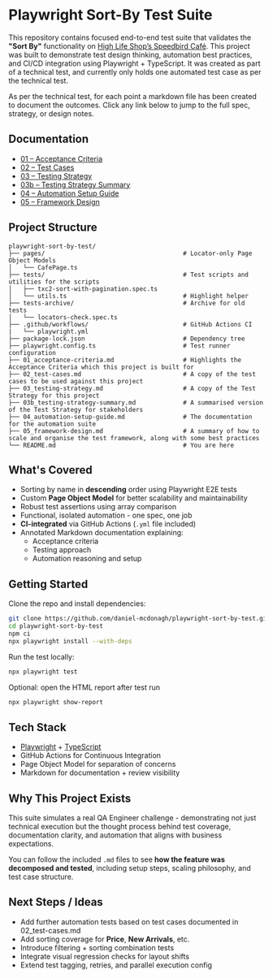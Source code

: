 # Playwright Sort-By Test Suite

This repository contains focused end-to-end test suite that validates the **"Sort By"** functionality on [High Life Shop’s Speedbird Café](https://highlifeshop.com/speedbird-cafe). This project was built to demonstrate test design thinking, automation best practices, and CI/CD integration using Playwright + TypeScript.
It was created as part of a technical test, and currently only holds one automated test case as per the technical test.

As per the technical test, for each point a markdown file has been created to document the outcomes. Click any link below to jump to the full spec, strategy, or design notes.

## Documentation

- [01 – Acceptance Criteria](01_acceptance-criteria.md)  
- [02 – Test Cases](02_test-cases.md)  
- [03 – Testing Strategy](03_testing-strategy.md)  
- [03b – Testing Strategy Summary](03b_testing-strategy-summary.md)  
- [04 – Automation Setup Guide](04_automation-setup-guide.md)  
- [05 – Framework Design](05_framework-design.md)

## Project Structure

```
playwright-sort-by-test/
├── pages/                                      # Locator-only Page Object Models
│   └── CafePage.ts                             
├── tests/                                      # Test scripts and utilities for the scripts
│   ├── txc2-sort-with-pagination.spec.ts       
│   └── utils.ts                                # Highlight helper
├── tests-archive/                              # Archive for old tests
│   └── locators-check.spec.ts                  
├── .github/workflows/                          # GitHub Actions CI
|   └── playwright.yml                          
├── package-lock.json                           # Dependency tree
├── playwright.config.ts                        # Test runner configuration
├── 01_acceptance-criteria.md                   # Highlights the Acceptance Criteria which this project is built for
├── 02_test-cases.md                            # A copy of the test cases to be used against this project
├── 03_testing-strategy.md                      # A copy of the Test Strategy for this project
├── 03b_testing-strategy-summary.md             # A summarised version of the Test Strategy for stakeholders
├── 04_automation-setup-guide.md                # The documentation for the automation suite
├── 05_framework-design.md                      # A summary of how to scale and organise the test framework, along with some best practices
└── README.md                                   # You are here
```

## What's Covered

- Sorting by name in **descending** order using Playwright E2E tests  
- Custom **Page Object Model** for better scalability and maintainability  
- Robust test assertions using array comparison  
- Functional, isolated automation - one spec, one job  
- **CI-integrated** via GitHub Actions (`.yml` file included)  
- Annotated Markdown documentation explaining:
  - Acceptance criteria
  - Testing approach
  - Automation reasoning and setup

## Getting Started

Clone the repo and install dependencies:

```bash
git clone https://github.com/daniel-mcdonagh/playwright-sort-by-test.git
cd playwright-sort-by-test
npm ci
npx playwright install --with-deps
```

Run the test locally:

```bash
npx playwright test
```

Optional: open the HTML report after test run

```bash
npx playwright show-report
```

## Tech Stack

- [Playwright](https://playwright.dev) + [TypeScript](https://www.typescriptlang.org/)  
- GitHub Actions for Continuous Integration  
- Page Object Model for separation of concerns  
- Markdown for documentation + review visibility

## Why This Project Exists

This suite simulates a real QA Engineer challenge - demonstrating not just technical execution but the thought process behind test coverage, documentation clarity, and automation that aligns with business expectations.

You can follow the included `.md` files to see **how the feature was decomposed and tested**, including setup steps, scaling philosophy, and test case structure.

## Next Steps / Ideas

- Add further automation tests based on test cases documented in 02_test-cases.md
- Add sorting coverage for **Price**, **New Arrivals**, etc.  
- Introduce filtering + sorting combination tests  
- Integrate visual regression checks for layout shifts  
- Extend test tagging, retries, and parallel execution config